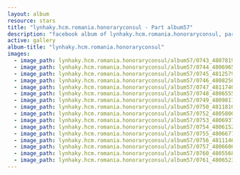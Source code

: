 ```yaml
---
layout: album
resource: stars
title: "lynhaky.hcm.romania.honoraryconsul - Part album57"
description: "facebook album of lynhaky.hcm.romania.honoraryconsul, part album57."
active: gallery
album-title: "lynhaky.hcm.romania.honoraryconsul"
images:
  - image_path: lynhaky.hcm.romania.honoraryconsul/album57/0743_480781901_1171494311001194_4755287664117684292_n.jpg
  - image_path: lynhaky.hcm.romania.honoraryconsul/album57/0744_480696560_1171494281001197_6962039261849150015_n.jpg
  - image_path: lynhaky.hcm.romania.honoraryconsul/album57/0745_481257939_1171494287667863_4333056358150701210_n.jpg
  - image_path: lynhaky.hcm.romania.honoraryconsul/album57/0746_480825054_1171494301001195_9084028447909250012_n.jpg
  - image_path: lynhaky.hcm.romania.honoraryconsul/album57/0747_481174070_1171494294334529_8573758859276372149_n.jpg
  - image_path: lynhaky.hcm.romania.honoraryconsul/album57/0748_480655517_1171494297667862_5233326174448012251_n.jpg
  - image_path: lynhaky.hcm.romania.honoraryconsul/album57/0749_480981752_1171493457667946_8404796829423808517_n.jpg
  - image_path: lynhaky.hcm.romania.honoraryconsul/album57/0750_481181054_1171493454334613_4296311763101587195_n.jpg
  - image_path: lynhaky.hcm.romania.honoraryconsul/album57/0752_480580029_1171493447667947_8321329225096000589_n.jpg
  - image_path: lynhaky.hcm.romania.honoraryconsul/album57/0753_480693760_1171493484334610_1995996389208956548_n.jpg
  - image_path: lynhaky.hcm.romania.honoraryconsul/album57/0754_480615257_1171493367667955_8840794343070525811_n.jpg
  - image_path: lynhaky.hcm.romania.honoraryconsul/album57/0755_480667754_1171493431001282_7592569532468766639_n.jpg
  - image_path: lynhaky.hcm.romania.honoraryconsul/album57/0756_481114690_1171493307667961_6492347730637616030_n.jpg
  - image_path: lynhaky.hcm.romania.honoraryconsul/album57/0757_480660671_1171493491001276_5757964250710906976_n.jpg
  - image_path: lynhaky.hcm.romania.honoraryconsul/album57/0760_480556886_1171493421001283_1572006145159959239_n.jpg
  - image_path: lynhaky.hcm.romania.honoraryconsul/album57/0761_480652351_1171493437667948_85699692963858713_n.jpg
---
```

